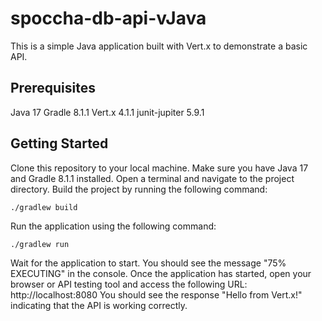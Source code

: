 # spoccha-db-api-vJava

This is a simple Java application built with Vert.x to demonstrate a basic API.

## Prerequisites
Java 17
Gradle 8.1.1
Vert.x 4.1.1
junit-jupiter 5.9.1

## Getting Started
Clone this repository to your local machine.
Make sure you have Java 17 and Gradle 8.1.1 installed.
Open a terminal and navigate to the project directory.
Build the project by running the following command:

```
./gradlew build
```
Run the application using the following command:

```
./gradlew run
```

Wait for the application to start. You should see the message "75% EXECUTING" in the console.
Once the application has started, open your browser or API testing tool and access the following URL: http://localhost:8080
You should see the response "Hello from Vert.x!" indicating that the API is working correctly.